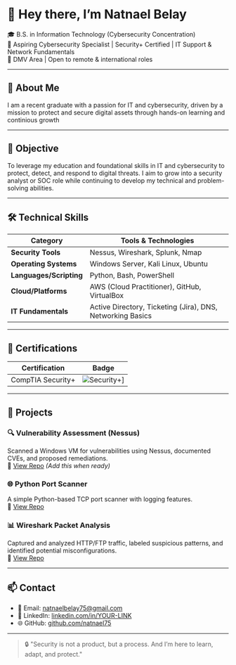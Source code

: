 # 👋 Hey there, I’m Natnael Belay

🎓 B.S. in Information Technology (Cybersecurity Concentration)  
🔐 Aspiring Cybersecurity Specialist | Security+ Certified | IT Support & Network Fundamentals  
📍 DMV Area | Open to remote & international roles

---

## 🧠 About Me
I am a recent graduate with a passion for IT and cybersecurity, driven by a mission to protect and secure digital assets through hands-on learning and continious growth

---

## 🎯 Objective
To leverage my education and foundational skills in IT and cybersecurity to protect, detect, and respond to digital threats. I aim to grow into a security analyst or SOC role while continuing to develop my technical and problem-solving abilities.

---

## 🛠️ Technical Skills

| Category           | Tools & Technologies |
|-------------------|----------------------|
| **Security Tools** | Nessus, Wireshark, Splunk, Nmap |
| **Operating Systems** | Windows Server, Kali Linux, Ubuntu |
| **Languages/Scripting** | Python, Bash, PowerShell |
| **Cloud/Platforms** | AWS (Cloud Practitioner), GitHub, VirtualBox |
| **IT Fundamentals** | Active Directory, Ticketing (Jira), DNS, Networking Basics |

---

## 📜 Certifications

| Certification | Badge |
|---------------|--------|
| CompTIA Security+ | ![Security+](https://img.shields.io/badge/CompTIA-Security%2B-red?logo=comptia&logoColor=white)]|


---

## 🚀 Projects

### 🔍 Vulnerability Assessment (Nessus)
Scanned a Windows VM for vulnerabilities using Nessus, documented CVEs, and proposed remediations.  
📎 [View Repo](https://github.com/natnael75/vuln-assessment) *(Add this when ready)*

### 🌐 Python Port Scanner
A simple Python-based TCP port scanner with logging features.  
📎 [View Repo](https://github.com/natnael75/python-port-scanner)

### 📊 Wireshark Packet Analysis
Captured and analyzed HTTP/FTP traffic, labeled suspicious patterns, and identified potential misconfigurations.  
📎 [View Repo](https://github.com/natnael75/wireshark-analysis)

---

## 📫 Contact

- 📧 Email: [natnaelbelay75@gmail.com](mailto:natnaelbelay75@gmail.com)  
- 💼 LinkedIn: [linkedin.com/in/YOUR-LINK](https://linkedin.com/in/YOUR-LINK)  
- 🌐 GitHub: [github.com/natnael75](https://github.com/natnael75)

---

> 🔒 "Security is not a product, but a process. And I’m here to learn, adapt, and protect."
